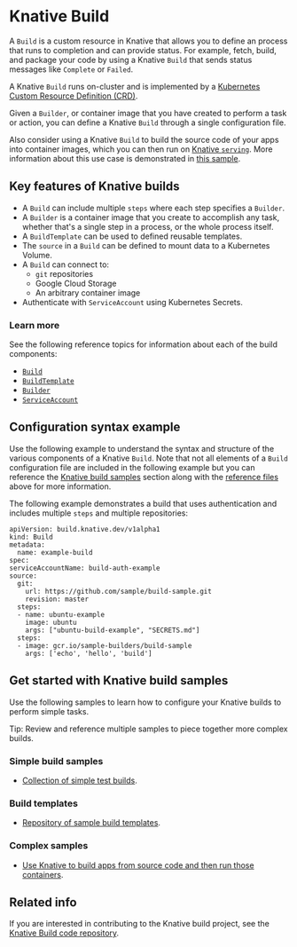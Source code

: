 # Knative Build

A `Build` is a custom resource in Knative that allows you to define an process that runs
to completion and can provide status. For example, fetch, build, and package your 
code by using a Knative `Build` that sends status messages like `Complete`  or  `Failed`.

A Knative `Build` runs on-cluster and is implemented by a 
[Kubernetes Custom Resource Definition (CRD)](https://kubernetes.io/docs/concepts/extend-kubernetes/api-extension/custom-resources/).

Given a `Builder`, or container image that you have created to perform a task 
or action, you can define a Knative `Build` through a single configuration file.

Also consider using a Knative `Build` to build the source code of your apps into container images,
which you can then run on [Knative `serving`](https://github.com/knative/docs/blob/master/serving/README.md).
More information about this use case is demonstrated in 
[this sample](https://github.com/knative/docs/blob/master/serving/samples/source-to-url-go).

## Key features of Knative builds

* A `Build` can include multiple `steps` where each step specifies a `Builder`.
* A `Builder` is a container image that you create to accomplish any task, whether 
    that's a single step in a process, or the whole process itself.
* A `BuildTemplate` can be used to defined reusable templates.
* The  `source` in a  `Build` can be defined to mount data to a Kubernetes Volume.
* A `Build` can connect to:
     * `git` repositories
     * Google Cloud Storage
     * An arbitrary container image
* Authenticate with `ServiceAccount` using Kubernetes Secrets.

### Learn more 

See the following reference topics for information about each of the build components:

* [`Build`](https://github.com/knative/docs/blob/master/build/builds.md)
* [`BuildTemplate`](https://github.com/knative/docs/blob/master/build/build-templates.md)
* [ `Builder`](https://github.com/knative/docs/blob/master/build/builder-contract.md)
* [`ServiceAccount`](https://github.com/knative/docs/blob/master/build/auth.md)

## Configuration syntax example

Use the following example to understand the syntax and structure of the various components of a 
Knative `Build`. Note that not all elements of a `Build` configuration file are included in the following 
example but you can reference the [Knative build samples](#get-started-with-knative-build-samples) 
section along with the [reference files](#learn-more) above for more information.

The following example demonstrates a build that uses authentication and includes multiple `steps` and 
multiple repositories: 

```
apiVersion: build.knative.dev/v1alpha1
kind: Build
metadata:
  name: example-build
spec:
serviceAccountName: build-auth-example
source:
  git:
    url: https://github.com/sample/build-sample.git
    revision: master
  steps:
  - name: ubuntu-example
    image: ubuntu
    args: ["ubuntu-build-example", "SECRETS.md"]
  steps:
  - image: gcr.io/sample-builders/build-sample
    args: ['echo', 'hello', 'build']
```


## Get started with Knative build samples

Use the following samples to learn how to configure your Knative builds to perform simple tasks.

Tip: Review and reference multiple samples to piece together more complex builds.

### Simple build samples

* [Collection of simple test builds](https://github.com/knative/build/tree/master/test).

### Build templates
 
 * [Repository of sample build templates](https://github.com/knative/build-templates).
 
 ### Complex samples
 
 * [Use Knative to build apps from source code and then run those containers](https://github.com/knative/docs/blob/master/serving/samples/source-to-url-go).
 
 
 ## Related info
 
 If you are interested in contributing to the Knative build project, see the
 [Knative Build code repository](https://github.com/knative/build).
